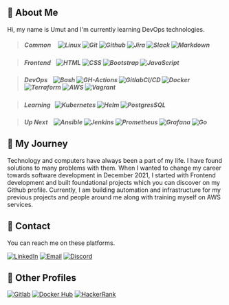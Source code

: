 ## :necktie: About Me

Hi, my name is Umut and I'm currently learning DevOps technologies.

> ##### _Common_ &nbsp;&nbsp;&nbsp; ![Linux][#linux] ![Git][#git] ![Github][#github] ![Jira][#jira-software] ![Slack][#slack] ![Markdown][#markdown]

> ##### _Frontend_ &nbsp;&nbsp; ![HTML][#html] ![CSS][#css] ![Bootstrap][#bootstrap] ![JavaScript][#javascript]

> ##### _DevOps_ &nbsp;&nbsp; ![Bash][#bash] ![GH-Actions][#gh-actions] ![GitlabCI/CD][#gitlabcicd] ![Docker][#docker] ![Terraform][#terraform] ![AWS][#aws] ![Vagrant][#vagrant]

> ##### _Learning_ &nbsp; ![Kubernetes][#kubernetes] ![Helm][#helm] ![PostgresSQL][#postgresql]

> ##### _Up Next_ &nbsp;&nbsp; ![Ansible][#ansible] ![Jenkins][#jenkins] ![Prometheus][#prometheus] ![Grafana][#grafana] ![Go][#go]

## :bicyclist: My Journey

Technology and computers have always been a part of my life. I have found solutions to many problems with them. When I wanted to change my career towards software development in December 2021, I started with Frontend development and built foundational projects which you can discover on my Github profile. Currently, I am building automation and infrastructure for my previous projects and people around me along with training myself on AWS services.

## :email: Contact

You can reach me on these platforms.

[![LinkedIn][#linkedin]][@linkedin] [![Email][#gmail]][@gmail] [![Discord][#discord]][@discord]

## :pushpin: Other Profiles

[![Gitlab][#gitlab]][@gitlab]
[![Docker Hub][#dockerhub]][@dockerhub]
[![HackerRank][#hackerrank]][@hackerrank]

<!-- Badge Index -->

[#git]: https://img.shields.io/badge/Git-E44C30?style=flat&logo=git&logoColor=white
[#github]: https://img.shields.io/badge/GitHub-100000?style=flat&logo=github&logoColor=white
[#gh-actions]: https://img.shields.io/badge/GitHub_Actions-2088FF?style=flat&logo=github-actions&logoColor=white
[#gitlab]: https://img.shields.io/badge/GitLab-330F63?style=flat&logo=gitlab&logoColor=white
[#gitlabcicd]: https://img.shields.io/badge/GitLab%20CI/CD-330F63?style=flat&logo=gitlab&logoColor=white
[#jira-software]: https://img.shields.io/badge/Jira%20Software-0052CC?style=flat&logo=JiraSoftware&logoColor=white
[#slack]: https://img.shields.io/badge/Slack-4A154B?style=flat&logo=slack&logoColor=white
[#markdown]: https://img.shields.io/badge/Markdown-000000?style=flat&logo=markdown&logoColor=white
[#html]: https://img.shields.io/badge/HTML5-E34F26?style=flat&logo=html5&logoColor=white
[#css]: https://img.shields.io/badge/CSS3-1572B6?style=flat&logo=css3&logoColor=white
[#sass]: https://img.shields.io/badge/Sass-CC6699?style=flat&logo=sass&logoColor=white
[#bootstrap]: https://img.shields.io/badge/Bootstrap-563D7C?style=flat&logo=bootstrap&logoColor=white
[#javascript]: https://img.shields.io/badge/JavaScript-323330?style=flat&logo=javascript&logoColor=F7DF1E
[#typescript]: https://img.shields.io/badge/TypeScript-007ACC?style=flat&logo=typescript&logoColor=white
[#react]: https://img.shields.io/badge/React-20232A?style=flat&logo=react&logoColor=61DAFB
[#nodejs]: https://img.shields.io/badge/Node.js-339933?style=flat&logo=nodedotjs&logoColor=white
[#go]: https://img.shields.io/badge/Go-00ADD8?style=flat&logo=go&logoColor=white
[#python]: https://img.shields.io/badge/Python-3776AB?style=flat&logo=python&logoColor=white
[#mysql]: https://img.shields.io/badge/MySQL-005C84?style=flat&logo=mysql&logoColor=white
[#postgresql]: https://img.shields.io/badge/PostgreSQL-316192?style=flat&logo=postgresql&logoColor=white
[#mongodb]: https://img.shields.io/badge/MongoDB-4EA94B?style=flat&logo=mongodb&logoColor=white
[#linux]: https://img.shields.io/badge/Linux-FCC624?style=flat&logo=linux&logoColor=black
[#bash]: https://img.shields.io/badge/Bash%20Script-4EAA25?style=flat&logo=GNU%20Bash&logoColor=white
[#docker]: https://img.shields.io/badge/Docker-2CA5E0?style=flat&logo=docker&logoColor=white
[#jenkins]: https://img.shields.io/badge/Jenkins-D24939?style=flat&logo=Jenkins&logoColor=white
[#ansible]: https://img.shields.io/badge/Ansible-000000?style=flat&logo=ansible&logoColor=white
[#kubernetes]: https://img.shields.io/badge/Kubernetes-326ce5.svg?&style=flat&logo=kubernetes&logoColor=white
[#helm]: https://img.shields.io/badge/Helm-0F1689?style=flat&logo=Helm&labelColor=0F1689
[#prometheus]: https://img.shields.io/badge/Prometheus-000000?style=flat&logo=prometheus&labelColor=black
[#grafana]: https://img.shields.io/badge/Grafana-F2F4F9?style=flat&logo=grafana&logoColor=orange&labelColor=F2F4F9
[#terraform]: https://img.shields.io/badge/Terraform-7B42BC?style=flat&logo=terraform&logoColor=white
[#aws]: https://img.shields.io/badge/AWS-FF9900?style=flat&logo=amazonaws&logoColor=black
[#vagrant]: https://img.shields.io/badge/Vagrant-1868F2?style=flat&logo=Vagrant&logoColor=white
[#adobexd]: https://img.shields.io/badge/Adobe%20XD-470137?style=flat&logo=Adobe%20XD&logoColor=FF61F6
[#adobeps]: https://img.shields.io/badge/Adobe%20PS-31A8FF?style=flat&logo=Adobe%20Photoshop&logoColor=black
[#linkedin]: https://img.shields.io/badge/LinkedIn-0077B5?style=flat&logo=linkedin&logoColor=white
[#gmail]: https://img.shields.io/badge/Gmail-D14836?style=flat&logo=gmail&logoColor=white
[#discord]: https://img.shields.io/badge/Discord-7289DA?style=flat&logo=discord&logoColor=white
[#stackoverflow]: https://img.shields.io/badge/Stack_Overflow-FE7A16?style=flat&logo=stack-overflow&logoColor=white
[#dockerhub]: https://img.shields.io/badge/Docker%20Hub-294356?style=flat&logo=docker&logoColor=white
[#hackerrank]: https://img.shields.io/badge/-Hackerrank-2EC866?style=flat&logo=HackerRank&logoColor=white
[#coderbyte]: https://img.shields.io/badge/-Coderbyte-1BC3CA?style=flat
[#leetcode]: https://img.shields.io/badge/-LeetCode-FFA116?style=flat&logo=LeetCode&logoColor=black

<!-- URL Index -->

[@linkedin]: https://www.linkedin.com/in/hasanumutyagci/
[@gmail]: mailto:hasanumutyagci@gmail.com "Send me an email!"
[@discord]: https://discordapp.com/users/336617881985089537 "Contact me on Discord"
[@gitlab]: https://gitlab.com/huyagci
[@stackoverflow]: https://stackoverflow.com/users/18004051/huyagci
[@dockerhub]: https://hub.docker.com/u/huyagci
[@hackerrank]: https://www.hackerrank.com/huyagci
[@coderbyte]: https://coderbyte.com/profile/huyagci
[@leetcode]: https://leetcode.com/huyagci

<!-- 

## Aux Design

|   Type   | Technologies                                                                                                                                        |
| :------: | :-------------------------------------------------------------------------------------------------------------------------------------------------- |
|  Common  | ![Linux][#linux] ![Git][#git] ![Github][#github] ![Jira][#jira-software] ![Slack][#slack] ![Markdown][#markdown]                                    |
| Frontend | ![HTML][#html] ![CSS][#css] ![Bootstrap][#bootstrap] ![JavaScript][#javascript]                                                                     |
|  DevOps  | ![Bash][#bash] ![GH-Actions][#gh-actions] ![GitlabCI/CD][#gitlabcicd] ![Docker][#docker] ![Terraform][#terraform] ![AWS][#aws] ![Vagrant][#vagrant] |
| Learning | ![Kubernetes][#kubernetes] ![Helm][#helm] ![PostgresSQL][#postgresql]                                                                               |
| Up Next  | ![Ansible][#ansible] ![Jenkins][#jenkins] ![Prometheus][#prometheus] ![Grafana][#grafana] ![Go][#go]                                                |

-->
